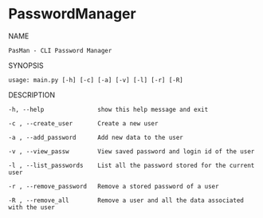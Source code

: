 # PasswordManager

NAME

	PasMan - CLI Password Manager

SYNOPSIS

	usage: main.py [-h] [-c] [-a] [-v] [-l] [-r] [-R] 

DESCRIPTION

	-h, --help               show this help message and exit

	-c , --create_user       Create a new user

	-a , --add_password      Add new data to the user

	-v , --view_passw        View saved password and login id of the user

	-l , --list_passwords    List all the password stored for the current user

	-r , --remove_password   Remove a stored password of a user

	-R , --remove_all        Remove a user and all the data associated with the user

		

